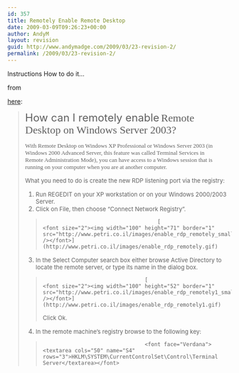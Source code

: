 ```yaml
---
id: 357
title: Remotely Enable Remote Desktop
date: 2009-03-09T09:26:23+00:00
author: AndyM
layout: revision
guid: http://www.andymadge.com/2009/03/23-revision-2/
permalink: /2009/03/23-revision-2/
---
```

Instructions How to do it&#8230;

<!--more-->from 

[here](http://www.petri.co.il/remotely_enable_remote_desktop_on_windows_server_2003.htm):

> <font size="5">How can I remotely enable</font> <font size="5" face="Verdana">Remote Desktop on Windows Server 2003?</font>
> 
> <p style="margin-right: 30px">
>   <font size="2" face="Verdana">With Remote Desktop on Windows XP Professional or Windows Server 2003 (in Windows 2000 Advanced Server, this feature was called Terminal Services in Remote Administration Mode), you can have access to a Windows session that is running on your computer when you are at another computer. </font>
> </p>
> 
> <font size="2">What you need to do is create the new RDP listening port via the registry:</font>
> 
>   1. <font size="2">Run REGEDIT on your XP workstation or on your Windows 2000/2003 Server. </font>
>   2. <font size="2">Click on File, then choose &#8220;Connect Network Registry&#8221;.</font>
> 
> >  										[ 										<font size="2"><img width="100" height="71" border="1" src="http://www.petri.co.il/images/enable_rdp_remotely_small.gif" /></font>](http://www.petri.co.il/images/enable_rdp_remotely.gif)
> 
> <ol start="3">
>   <li>
>     <font size="2">In the Select Computer search box either browse Active Directory to locate the remote server, or type its name in the dialog box.</font>
>   </li>
> </ol>
> 
> >  									[ 									<font size="2"><img width="100" height="52" border="1" src="http://www.petri.co.il/images/enable_rdp_remotely1_small.gif" /></font>](http://www.petri.co.il/images/enable_rdp_remotely1.gif)
> > 
> > <font size="2">Click Ok.</font>
> 
> <ol start="5">
>   <li value="4">
>     <font size="2">In the remote machine&#8217;s registry browse to the following key:</font>
>   </li>
> </ol>
> 
> >  									<font face="Verdana"><textarea cols="50" name="S4" rows="3">HKLM\SYSTEM\CurrentControlSet\Control\Terminal Server</textarea></font>